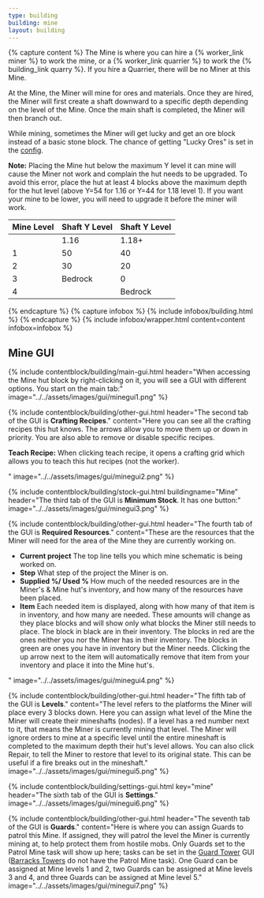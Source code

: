 ```yaml
---
type: building
building: mine
layout: building
---
```

{% capture content %}
The Mine is where you can hire a {% worker_link miner %} to work the mine, or a {% worker_link quarrier %} to work the {% building_link quarry %}. If you hire a Quarrier, there will be no Miner at this Mine. 

At the Mine, the Miner will mine for ores and materials. Once they are hired, the Miner will first create a shaft downward to a specific depth depending on the level of the Mine.  Once the main shaft is completed, the Miner will then branch out.

While mining, sometimes the Miner will get lucky and get an ore block instead of a basic stone block. The chance of getting "Lucky Ores" is set in the [config](../../source/misc/configfile).

**Note:** Placing the Mine hut below the maximum Y level it can mine will cause the Miner not work and complain the hut needs to be upgraded.  To avoid this error, place the hut at least 4 blocks above the maximum depth for the hut level (above Y=54 for 1.16 or Y=44 for 1.18 level 1).  If you want your mine to be lower, you will need to upgrade it before the miner will work.

| Mine Level | Shaft Y Level | Shaft Y Level |
| ---------- | ------------- | ------------- |
|            | 1.16          | 1.18+         |
| 1          | 50            | 40            |
| 2          | 30            | 20            |
| 3          | Bedrock       | 0             |
| 4          |               | Bedrock       |
{% endcapture %}
{% capture infobox %}
{% include infobox/building.html %}
{% endcapture %}
{% include infobox/wrapper.html content=content infobox=infobox %}

## Mine GUI

{% include contentblock/building/main-gui.html header="When accessing the Mine hut block by right-clicking on it, you will see a GUI with different options. You start on the main tab:" image="../../assets/images/gui/minegui1.png" %}

{% include contentblock/building/other-gui.html header="The second tab of the GUI is <strong>Crafting Recipes</strong>." content="Here you can see all the crafting recipes this hut knows.  The arrows allow you to move them up or down in priority.  You are also able to remove or disable specific recipes.<p><strong> Teach Recipe:</strong> When clicking teach recipe, it opens a crafting grid which allows you to teach this hut recipes (not the worker).</p>" image="../../assets/images/gui/minegui2.png" %}

{% include contentblock/building/stock-gui.html buildingname="Mine" header="The third tab of the GUI is <strong>Minimum Stock</strong>. It has one button:" image="../../assets/images/gui/minegui3.png" %}

{% include contentblock/building/other-gui.html header="The fourth tab of the GUI is <strong>Required Resources</strong>." content="These are the resources that the Miner will need for the area of the Mine they are currently working on.
<ul>
  <li><strong>Current project</strong> The top line tells you which mine schematic is being worked on.</li>
  <li><strong>Step</strong> What step of the project the Miner is on.</li>
  <li><strong>Supplied %/ Used %</strong> How much of the needed resources are in the Miner's & Mine hut's inventory, and how many of the resources have been placed.</li>
  <li><strong>Item</strong> Each needed item is displayed, along with how many of that item is in inventory, and how many are needed.  These amounts will change as they place blocks and will show only what blocks the Miner still needs to place. The block in black are in their inventory.  The blocks in red are the ones neither you nor the Miner has in their inventory.  The blocks in green are ones you have in inventory but the Miner needs.  Clicking the up arrow next to the item will automatically remove that item from your inventory and place it into the Mine hut's.</li>
</ul>" image="../../assets/images/gui/minegui4.png" %}

{% include contentblock/building/other-gui.html header="The fifth tab of the GUI is <strong>Levels</strong>." content="The level refers to the platforms the Miner will place every 3 blocks down. Here you can assign what level of the Mine the Miner will create their mineshafts (nodes). If a level has a red number next to it, that means the Miner is currently mining that level. The Miner will ignore orders to mine at a specific level until the entire mineshaft is completed to the maximum depth their hut's level allows. You can also click Repair, to tell the Miner to restore that level to its original state. This can be useful if a fire breaks out in the mineshaft." image="../../assets/images/gui/minegui5.png" %}

{% include contentblock/building/settings-gui.html key="mine" header="The sixth tab of the GUI is <strong>Settings</strong>." image="../../assets/images/gui/minegui6.png" %}

{% include contentblock/building/other-gui.html header="The seventh tab of the GUI is <strong>Guards</strong>." content="Here is where you can assign Guards to patrol this Mine. If assigned, they will patrol the level the Miner is currently mining at, to help protect them from hostile mobs. Only Guards set to the Patrol Mine task will show up here; tasks can be set in the [Guard Tower](guardtower) GUI ([Barracks Towers](barrackstower) do not have the Patrol Mine task). One Guard can be assigned at Mine levels 1 and 2, two Guards can be assigned at Mine levels 3 and 4, and three Guards can be assigned at Mine level 5." image="../../assets/images/gui/minegui7.png" %}

